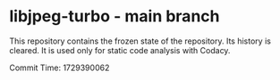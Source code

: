 # libjpeg-turbo - main branch

This repository contains the frozen state of the repository.
Its history is cleared. It is used only for static code
analysis with Codacy.

Commit Time: 1729390062